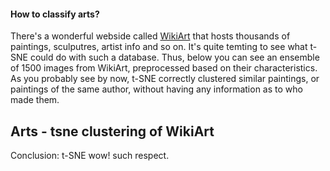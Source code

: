 #### How to classify arts?

There's a wonderful webside called [WikiArt](www.wikiart.org) that hosts thousands of paintings, sculputres,
artist info and so on. It's quite temting to see what t-SNE could do with such a database.
Thus, below you can see an ensemble of 1500 images from WikiArt, preprocessed based on their
characteristics. As you probably see by now, t-SNE correctly clustered similar paintings, or paintings of the
same author, without having any information as to who made them.

<HTML>
  <style>
    .container {
      float: left;
    }
  </style>
  <h2>Arts - tsne clustering of WikiArt</h2>
  <div class="container" id="artTSNE"></div>
  <div class="container" id="imageTooltip"></div>

  <script src="https://d3js.org/topojson.v1.min.js"></script>
  <script src="https://d3js.org/d3.v4.min.js" type="text/javascript"></script>
  <script src="https://d3js.org/d3-scale-chromatic.v1.min.js"></script>
  <script src="./arts/arts.js" type="text/javascript"></script>
</HTML>




Conclusion:
t-SNE wow! such respect.
